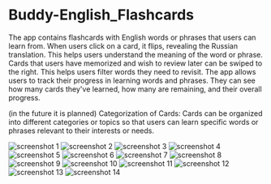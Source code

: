 # Buddy-English_Flashcards
The app contains  flashcards with English words or phrases that users can learn from. When users click on a card, it flips, revealing the Russian translation. This helps users understand the meaning of the word or phrase. Cards that users have memorized and wish to
review later can be swiped to the right.
This helps users filter words they need to revisit. The app allows users to track their progress in learning words and phrases. They can see how many 
cards they've learned, how many are remaining, and their overall progress.

(in the future it is planned) Categorization of Cards: Cards can be organized into different categories or topics so that users can learn specific words or phrases relevant to their interests or needs.



![screenshot 1](https://github.com/eshchukina/Buddy-English_Flashcards/blob/main/screenshot/Screenshot_20231007_151101.png)
![screenshot 2](https://github.com/eshchukina/Buddy-English_Flashcards/blob/main/screenshot/Screenshot_20231007_151124.png)
![screenshot 3](https://github.com/eshchukina/Buddy-English_Flashcards/blob/main/screenshot/Screenshot_20231007_151147.png)
![screenshot 4](https://github.com/eshchukina/Buddy-English_Flashcards/blob/main/screenshot/Screenshot_20231007_151233.png)
![screenshot 5](https://github.com/eshchukina/Buddy-English_Flashcards/blob/main/screenshot/Screenshot_20231007_151241.png)
![screenshot 6](https://github.com/eshchukina/Buddy-English_Flashcards/blob/main/screenshot/Screenshot_20231007_151254.png)
![screenshot 7](https://github.com/eshchukina/Buddy-English_Flashcards/blob/main/screenshot/Screenshot_20231007_151304.png)
![screenshot 8](https://github.com/eshchukina/Buddy-English_Flashcards/blob/main/screenshot/Screenshot_20231007_151314.png)
![screenshot 9](https://github.com/eshchukina/Buddy-English_Flashcards/blob/main/screenshot/Screenshot_20231007_151326.png)
![screenshot 10](https://github.com/eshchukina/Buddy-English_Flashcards/blob/main/screenshot/Screenshot_20231007_151355.png)
![screenshot 11](https://github.com/eshchukina/Buddy-English_Flashcards/blob/main/screenshot/Screenshot_20231007_151412.png)
![screenshot 12](https://github.com/eshchukina/Buddy-English_Flashcards/blob/main/screenshot/Screenshot_20231007_151533.png)
![screenshot 13](https://github.com/eshchukina/Buddy-English_Flashcards/blob/main/screenshot/Screenshot_20231007_151620.png)
![screenshot 14](https://github.com/eshchukina/Buddy-English_Flashcards/blob/main/screenshot/Screenshot_20231007_151626.png)
